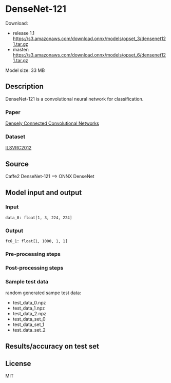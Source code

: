 # DenseNet-121

Download:
- release 1.1 https://s3.amazonaws.com/download.onnx/models/opset_3/densenet121.tar.gz
- master: https://s3.amazonaws.com/download.onnx/models/opset_6/densenet121.tar.gz

Model size: 33 MB

## Description
DenseNet-121 is a convolutional neural network for classification.

### Paper
[Densely Connected Convolutional Networks](https://arxiv.org/abs/1608.06993)

### Dataset
[ILSVRC2012](http://www.image-net.org/challenges/LSVRC/2012/)

## Source
Caffe2 DenseNet-121 ==> ONNX DenseNet

## Model input and output
### Input
```
data_0: float[1, 3, 224, 224]
```
### Output
```
fc6_1: float[1, 1000, 1, 1]
```
### Pre-processing steps
### Post-processing steps
### Sample test data
random generated sampe test data:
- test_data_0.npz
- test_data_1.npz
- test_data_2.npz
- test_data_set_0
- test_data_set_1
- test_data_set_2

## Results/accuracy on test set

## License
MIT
